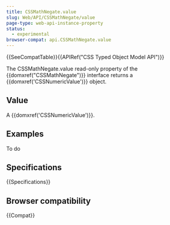 ```yaml
---
title: CSSMathNegate.value
slug: Web/API/CSSMathNegate/value
page-type: web-api-instance-property
status:
  - experimental
browser-compat: api.CSSMathNegate.value
---
```


{{SeeCompatTable}}{{APIRef("CSS Typed Object Model API")}}

The CSSMathNegate.value read-only property of the
{{domxref("CSSMathNegate")}} interface returns a {{domxref('CSSNumericValue')}} object.

## Value

A {{domxref('CSSNumericValue')}}.

## Examples

To do

## Specifications

{{Specifications}}

## Browser compatibility

{{Compat}}
